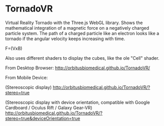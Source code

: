 # TornadoVR
Virtual Reality Tornado with the Three.js WebGL library.
Shows the mathematical integration of a magnetic force on a negatively charged particle system. The path of a charged particle like an electron looks like a tornado if the angular velocity keeps increasing with time. 

F=(VxB) 

Also uses different shaders to display the cubes, like the ole "Cell" shader.


From Desktop Browser:
http://orbitusbiomedical.github.io/TornadoVR/


From Mobile Device:

(Stereoscopic display)
http://orbitusbiomedical.github.io/TornadoVR/?stereo=true

(Stereoscopic display with device orientation, compatible with Google Cardboard / Oculus Rift / Galaxy Gear-VR)
http://orbitusbiomedical.github.io/TornadoVR/?stereo=true&deviceOrientation=true
